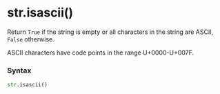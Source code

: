 # str.isascii()

Return `True` if the string is empty or all characters in the string are ASCII, `False` otherwise.

ASCII characters have code points in the range U+0000-U+007F.

### Syntax

```python
str.isascii()
```